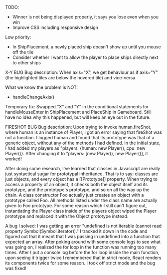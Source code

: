 TODO:
- Winner is not being displayed properly, it says you lose even when you win
- Improve CSS including responsive design

Low priority:
- In ShipPlacement, a newly placed ship doesn't show up until you mouse off the tile
- Consider whether I want to allow the player to place ships directly next to other ships

X-Y BUG
Bug description: When axis="X", we get behaviour as if axis="Y" (the highlighted tiles are below the hovered tile) and vice-versa.

What we know the problem is NOT:
- handleChangeAxis()

Temporary fix: Swapped "X" and "Y" in the conditional statements for handleMouseEnter in ShipPlacement and PlaceShip in Gameboard. Still have no idea why this happened, but will keep an eye out in the future.

FIRESHOT BUG
Bug description: Upon trying to invoke human.fireShot, where human is an instance of Player, I got an error saying that fireShot was not a function. I logged human and found that its prototype was that of a generic object, without any of the methods I had defined. In the initial state, I had added my players as "players: {human: new Player(), cpu: new Player()}. After changing it to "players: [new Player(), new Player()], it worked!

After doing some research, I've learned that classes in Javascript are really just syntactical sugar for prototypal inheritance. That is to say: classes are just objects, and every object has a [[Prototype]] property. When trying to access a property of an object, it checks both the object itself and its prototype, and the prototype's prototype, and so on all the way up the chain. A class constructor Foo actually just creates an object with a prototype called Foo. All methods listed under the class name are actually given to Foo.prototype. For some reason which I still can't figure out, instantiating the Player class inside of the players object wiped the Player prototype and replaced it with the Object prototype instead.

A bug I solved: I was getting an error "undefined is not iterable (cannot read property Symbol(Symbol.iterator))." I tracked it down in the code and figured out that it meant that I was passing in undefined into a function that expected an array. After poking around with some console logs to see what was going on, I realized the for loop in the function was running too many times. After I put a console log before the for loop inside the main function, upon seeing it trigger twice I remembered that in strict mode, React renders its components twice for some reason. I took off strict mode and the bug was fixed!
